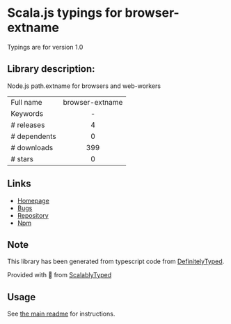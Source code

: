 
# Scala.js typings for browser-extname

Typings are for version 1.0

## Library description:
Node.js path.extname for browsers and web-workers

|                    |                 |
| ------------------ | :-------------: |
| Full name          | browser-extname |
| Keywords           | - |
| # releases         | 4 |
| # dependents       | 0 |
| # downloads        | 399 |
| # stars            | 0 |

## Links
- [Homepage](https://github.com/pcr910303/extname#readme)
- [Bugs](https://github.com/pcr910303/extname/issues)
- [Repository](https://github.com/pcr910303/extname)
- [Npm](https://www.npmjs.com/package/browser-extname)
    


## Note
This library has been generated from typescript code from [DefinitelyTyped](https://definitelytyped.org).

Provided with :purple_heart: from [ScalablyTyped](https://github.com/oyvindberg/ScalablyTyped)

## Usage
See [the main readme](../../readme.md) for instructions.


